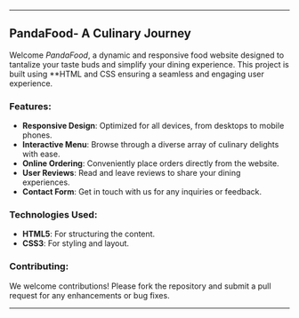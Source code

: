 
---

## PandaFood- A Culinary Journey

Welcome *PandaFood*, a dynamic and responsive food website designed to tantalize your taste buds and simplify your dining experience. This project is built using **HTML and CSS ensuring a seamless and engaging user experience.

### Features:
- **Responsive Design**: Optimized for all devices, from desktops to mobile phones.
- **Interactive Menu**: Browse through a diverse array of culinary delights with ease.
- **Online Ordering**: Conveniently place orders directly from the website.
- **User Reviews**: Read and leave reviews to share your dining experiences.
- **Contact Form**: Get in touch with us for any inquiries or feedback.

### Technologies Used:
- **HTML5**: For structuring the content.
- **CSS3**: For styling and layout.




### Contributing:
We welcome contributions! Please fork the repository and submit a pull request for any enhancements or bug fixes.




---


